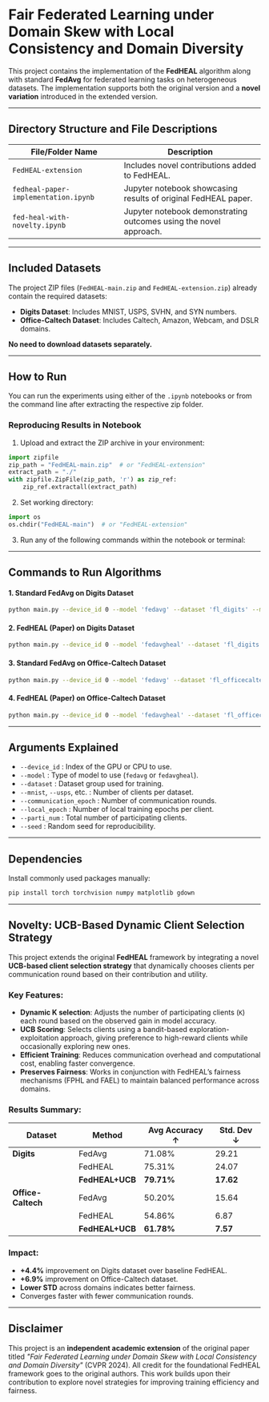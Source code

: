 
# Fair Federated Learning under Domain Skew with Local Consistency and Domain Diversity

This project contains the implementation of the **FedHEAL** algorithm along with standard **FedAvg** for federated learning tasks on heterogeneous datasets. The implementation supports both the original version and a **novel variation** introduced in the extended version.

---

## Directory Structure and File Descriptions

| File/Folder Name                      | Description |
|--------------------------------------|-------------|
| `FedHEAL-extension`     | Includes novel contributions added to FedHEAL. |
| `fedheal-paper-implementation.ipynb` | Jupyter notebook showcasing results of original FedHEAL paper. |
| `fed-heal-with-novelty.ipynb`   | Jupyter notebook demonstrating outcomes using the novel approach. |

---

## Included Datasets

The project ZIP files (`FedHEAL-main.zip` and `FedHEAL-extension.zip`) already contain the required datasets:

- **Digits Dataset**: Includes MNIST, USPS, SVHN, and SYN numbers.
- **Office-Caltech Dataset**: Includes Caltech, Amazon, Webcam, and DSLR domains.

**No need to download datasets separately.**

---

## How to Run

You can run the experiments using either of the `.ipynb` notebooks or from the command line after extracting the respective zip folder.

### Reproducing Results in Notebook

1. Upload and extract the ZIP archive in your environment:
```python
import zipfile
zip_path = "FedHEAL-main.zip"  # or "FedHEAL-extension"
extract_path = "./"
with zipfile.ZipFile(zip_path, 'r') as zip_ref:
    zip_ref.extractall(extract_path)
```

2. Set working directory:
```python
import os
os.chdir("FedHEAL-main")  # or "FedHEAL-extension"
```

3. Run any of the following commands within the notebook or terminal:

---

## Commands to Run Algorithms

#### **1. Standard FedAvg on Digits Dataset**
```bash
python main.py --device_id 0 --model 'fedavg' --dataset 'fl_digits' --mnist 5 --usps 5 --svhn 5 --syn 5 --communication_epoch 40 --local_epoch 10 --parti_num 20 --seed 42
```

#### **2. FedHEAL (Paper) on Digits Dataset**
```bash
python main.py --device_id 0 --model 'fedavgheal' --dataset 'fl_digits' --mnist 5 --usps 5 --svhn 5 --syn 5 --communication_epoch 100 --local_epoch 10 --parti_num 20 --seed 42
```

#### **3. Standard FedAvg on Office-Caltech Dataset**
```bash
python main.py --device_id 0 --model 'fedavg' --dataset 'fl_officecaltech' --caltech 5 --amazon 5 --webcam 5 --dslr 5 --communication_epoch 40 --local_epoch 10 --parti_num 20 --seed 42
```

#### **4. FedHEAL (Paper) on Office-Caltech Dataset**
```bash
python main.py --device_id 0 --model 'fedavgheal' --dataset 'fl_officecaltech' --caltech 5 --amazon 5 --webcam 5 --dslr 5 --communication_epoch 100 --local_epoch 10 --parti_num 20 --seed 42
```

---

## Arguments Explained

- `--device_id` : Index of the GPU or CPU to use.
- `--model` : Type of model to use (`fedavg` or `fedavgheal`).
- `--dataset` : Dataset group used for training.
- `--mnist`, `--usps`, etc. : Number of clients per dataset.
- `--communication_epoch` : Number of communication rounds.
- `--local_epoch` : Number of local training epochs per client.
- `--parti_num` : Total number of participating clients.
- `--seed` : Random seed for reproducibility.

---

## Dependencies

Install commonly used packages manually:
```bash
pip install torch torchvision numpy matplotlib gdown
```

---

## Novelty: UCB-Based Dynamic Client Selection Strategy

This project extends the original **FedHEAL** framework by integrating a novel **UCB-based client selection strategy** that dynamically chooses clients per communication round based on their contribution and utility.

### Key Features:
- **Dynamic K selection**: Adjusts the number of participating clients (`K`) each round based on the observed gain in model accuracy.
- **UCB Scoring**: Selects clients using a bandit-based exploration-exploitation approach, giving preference to high-reward clients while occasionally exploring new ones.
- **Efficient Training**: Reduces communication overhead and computational cost, enabling faster convergence.
- **Preserves Fairness**: Works in conjunction with FedHEAL’s fairness mechanisms (FPHL and FAEL) to maintain balanced performance across domains.

### Results Summary:

| Dataset         | Method         | Avg Accuracy ↑ | Std. Dev ↓ |
|----------------|----------------|----------------|------------|
| **Digits**      | FedAvg         | 71.08%         | 29.21      |
|                | FedHEAL        | 75.31%         | 24.07      |
|                | **FedHEAL+UCB**| **79.71%**     | **17.62**  |
| **Office-Caltech** | FedAvg      | 50.20%         | 15.64      |
|                | FedHEAL        | 54.86%         | 6.87       |
|                | **FedHEAL+UCB**| **61.78%**     | **7.57**   |

### Impact:
- **+4.4%** improvement on Digits dataset over baseline FedHEAL.
- **+6.9%** improvement on Office-Caltech dataset.
- **Lower STD** across domains indicates better fairness.
- Converges faster with fewer communication rounds.

---

## Disclaimer

This project is an **independent academic extension** of the original paper titled *"Fair Federated Learning under Domain Skew with Local Consistency and Domain Diversity"* (CVPR 2024). All credit for the foundational FedHEAL framework goes to the original authors. This work builds upon their contribution to explore novel strategies for improving training efficiency and fairness.
